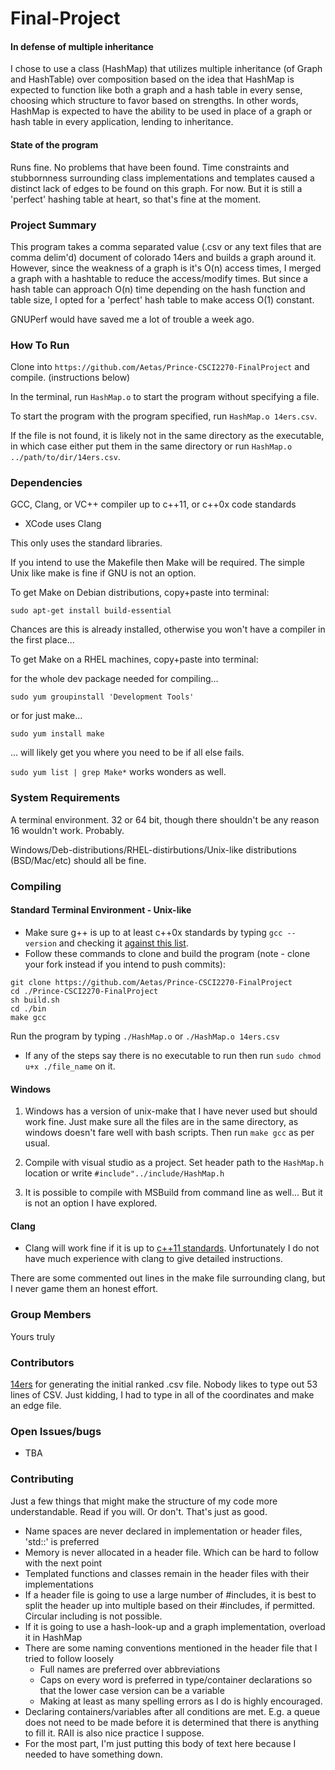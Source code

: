 # Final-Project

#### In defense of multiple inheritance
I chose to use a class (HashMap) that utilizes multiple inheritance (of Graph and HashTable) over composition based on the idea that HashMap is expected to function like both a graph and a hash table in every sense, choosing which structure to favor based on strengths. In other words, HashMap is expected to have the ability to be used in place of a graph or hash table in every application, lending to inheritance.

#### State of the program
Runs fine. No problems that have been found. Time constraints and stubbornness surrounding class implementations and templates caused a distinct lack of edges to be found on this graph. For now. But it is still a 'perfect' hashing table at heart, so that's fine at the moment.

### Project Summary
This program takes a comma separated value (.csv or any text files that are comma delim'd) document of colorado 14ers and builds a graph around it.
However, since the weakness of a graph is it's O(n) access times, I merged a graph with a hashtable to reduce the access/modify times. But since a hash table can approach O(n) time depending on the hash function and table size, I opted for a 'perfect' hash table to make access O(1) constant.

GNUPerf would have saved me a lot of trouble a week ago.


### How To Run
Clone into `https://github.com/Aetas/Prince-CSCI2270-FinalProject` and compile. (instructions below)

In the terminal, run `HashMap.o` to start the program without specifying a file.

To start the program with the program specified, run `HashMap.o 14ers.csv`.

If the file is not found, it is likely not in the same directory as the executable, in which case either put them in the same directory or run `HashMap.o ../path/to/dir/14ers.csv`.


### Dependencies
GCC, Clang, or VC++ compiler up to c++11, or c++0x code standards
- XCode uses Clang

This only uses the standard libraries.

If you intend to use the Makefile then Make will be required. The simple Unix like make is fine if GNU is not an option.

To get Make on Debian distributions, copy+paste into terminal:
```
sudo apt-get install build-essential
```
Chances are this is already installed, otherwise you won't have a compiler in the first place...

To get Make on a RHEL machines, copy+paste into terminal:

for the whole dev package needed for compiling...
```
sudo yum groupinstall 'Development Tools'
```
or for just make...
```
sudo yum install make
```
... will likely get you where you need to be if all else fails.

`sudo yum list | grep Make*` works wonders as well.

### System Requirements
A terminal environment. 32 or 64 bit, though there shouldn't be any reason 16 wouldn't work. Probably.

Windows/Deb-distributions/RHEL-distirbutions/Unix-like distributions (BSD/Mac/etc) should all be fine.

### Compiling
#### Standard Terminal Environment - Unix-like
* Make sure g++ is up to at least c++0x standards by typing `gcc --version` and checking it [against this list](https://gcc.gnu.org/projects/cxx0x.html).
* Follow these commands to clone and build the program (note - clone your fork instead if you intend to push commits):
```
git clone https://github.com/Aetas/Prince-CSCI2270-FinalProject
cd ./Prince-CSCI2270-FinalProject
sh build.sh
cd ./bin
make gcc
```
Run the program by typing `./HashMap.o` or `./HashMap.o 14ers.csv`

* If any of the steps say there is no executable to run then run `sudo chmod u+x ./file_name` on it.

#### Windows
1. Windows has a version of unix-make that I have never used but should work fine. Just make sure all the files are in the same directory, as windows doesn't fare well with bash scripts. Then run `make gcc` as per usual.

2. Compile with visual studio as a project. Set header path to the `HashMap.h` location or write `#include"../include/HashMap.h`

3. It is possible to compile with MSBuild from command line as well... But it is not an option I have explored.

#### Clang
* Clang will work fine if it is up to [c++11 standards](http://clang.llvm.org/cxx_status.html).
Unfortunately I do not have much experience with clang to give detailed instructions.

There are some commented out lines in the make file surrounding clang, but I never game them an honest effort.

### Group Members
Yours truly

### Contributors
[14ers](14ers.com) for generating the initial ranked .csv file. Nobody likes to type out 53 lines of CSV. Just kidding, I had to type in all of the coordinates and make an edge file.

### Open Issues/bugs
- TBA

### Contributing
Just a few things that might make the structure of my code more understandable. Read if you will. Or don't. That's just as good.
- Name spaces are never declared in implementation or header files, 'std::<command>' is preferred
- Memory is never allocated in a header file. Which can be hard to follow with the next point
- Templated functions and classes remain in the header files with their implementations
- If a header file is going to use a large number of #includes, it is best to split the header up into multiple based on their #includes, if permitted. Circular including is not possible.
- If it is going to use a hash-look-up and a graph implementation, overload it in HashMap
- There are some naming conventions mentioned in the header file that I tried to follow loosely
  * Full names are preferred over abbreviations
  * Caps on every word is preferred in type/container declarations so that the lower case version can be a variable
  * Making at least as many spelling errors as I do is highly encouraged.
- Declaring containers/variables after all conditions are met. E.g. a queue does not need to be made before it is determined that there is anything to fill it. RAII is also nice practice I suppose.
- For the most part, I'm just putting this body of text here because I needed to have something down.
